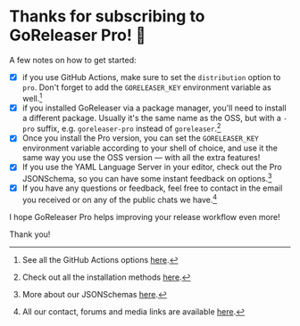 # Thanks for subscribing to GoReleaser Pro! 🥳

A few notes on how to get started:

- [x] if you use GitHub Actions, make sure to set the `distribution` option to
   `pro`. Don't forget to add the `GORELEASER_KEY` environment variable as
   well.[^actions]
- [x] if you installed GoReleaser via a package manager, you'll need to install a
   different package. Usually it's the same name as the OSS, but with a
   `-pro` suffix, e.g. `goreleaser-pro` instead of `goreleaser`.[^install]
- [x] Once you install the Pro version, you can set the `GORELEASER_KEY`
   environment variable according to your shell of choice, and use it the same
   way you use the OSS version — with all the extra features!
- [x] If you use the YAML Language Server in your editor, check out the Pro
  JSONSchema, so you can have some instant feedback on options.[^schema]
- [x] If you have any questions or feedback, feel free to contact in the email you
  received or on any of the public chats we have.[^links]

I hope GoReleaser Pro helps improving your release workflow even more!

Thank you!

[^actions]: See all the GitHub Actions options [here](/ci/actions).
[^install]: Check out all the installation methods [here](/install).
[^schema]: More about our JSONSchemas [here](/customization/).
[^links]: All our contact, forums and media links are available [here](/links).
